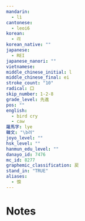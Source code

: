 ```yaml
---
mandarin:
  - lì
cantonese:
  - leoi6
korean:
  - 려
korean_native: ""
japanese:
  - REI
japanese_nanori: ""
vietnamese:
middle_chinese_initial: l
middle_chinese_final: ei
stroke_count: "10"
radical: 口
skip_number: 1-2-8
grade_level: 先進
pos: ""
english:
  - bird cry
  - caw
羅馬字: lye
韓文: "\b려"
joyo_level: ""
hsk_level: ""
hanmun_edu_level: ""
danayo_id: 7476
mc_id: 8277
graphemic_classification: 戻
stand_in: "TRUE"
aliases:
  - 悷
---
```


# Notes
